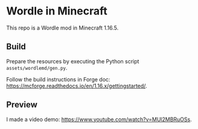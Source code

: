 # Wordle in Minecraft

This repo is a Wordle mod in Minecraft 1.16.5.

## Build

Prepare the resources by executing the Python script `assets/wordlemd/gen.py`.

Follow the build instructions in Forge doc: https://mcforge.readthedocs.io/en/1.16.x/gettingstarted/.

## Preview

I made a video demo: https://www.youtube.com/watch?v=MUl2MBRuOSs.
